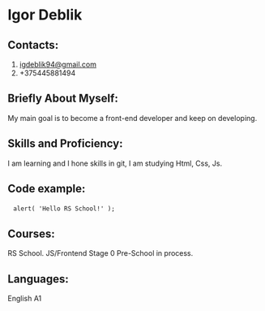 # Igor Deblik

## Contacts:
1. igdeblik94@gmail.com
2. +375445881494
## Briefly About Myself:
My main goal is to become a front-end developer and keep on developing.
## Skills and Proficiency:
I am learning and I hone skills in git, I am studying Html, Css, Js.
## Code example:
` ` `
alert( 'Hello RS School!' );
` ` `
## Courses:
RS School. JS/Frontend Stage 0 Pre-School in process.
## Languages:
English A1





